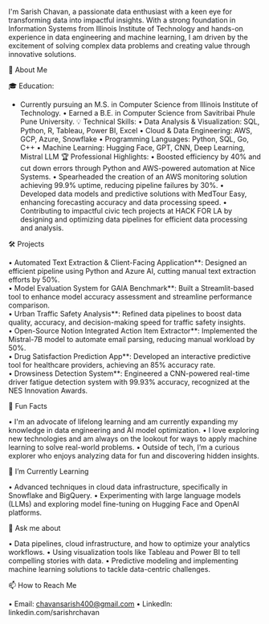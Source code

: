 I'm Sarish Chavan, a passionate data enthusiast with a keen eye for transforming data into impactful insights. With a strong foundation in Information Systems from Illinois Institute of Technology and hands-on experience in data engineering and machine learning, I am driven by the excitement of solving complex data problems and creating value through innovative solutions.

🚀 About Me

🎓 Education:
  - Currently pursuing an M.S. in Computer Science from Illinois Institute of Technology.
  • Earned a B.E. in Computer Science from Savitribai Phule Pune University.
💡 Technical Skills:
  • Data Analysis & Visualization: SQL, Python, R, Tableau, Power BI, Excel
  • Cloud & Data Engineering: AWS, GCP, Azure, Snowflake
  • Programming Languages: Python, SQL, Go, C++
  • Machine Learning: Hugging Face, GPT, CNN, Deep Learning, Mistral LLM
🏆 Professional Highlights:
  • Boosted efficiency by 40% and cut down errors through Python and AWS-powered automation at Nice Systems.
  • Spearheaded the creation of an AWS monitoring solution achieving 99.9% uptime, reducing pipeline failures by 30%.
  • Developed data models and predictive solutions with MedTour Easy, enhancing forecasting accuracy and data processing speed.
  • Contributing to impactful civic tech projects at HACK FOR LA by designing and optimizing data pipelines for efficient data processing and analysis. 

🛠 Projects

• Automated Text Extraction & Client-Facing Application**: Designed an efficient pipeline using Python and Azure AI, cutting manual text extraction efforts by 50%.  
• Model Evaluation System for GAIA Benchmark**: Built a Streamlit-based tool to enhance model accuracy assessment and streamline performance comparison.  
• Urban Traffic Safety Analysis**: Refined data pipelines to boost data quality, accuracy, and decision-making speed for traffic safety insights.  
• Open-Source Notion Integrated Action Item Extractor**: Implemented the Mistral-7B model to automate email parsing, reducing manual workload by 50%.  
• Drug Satisfaction Prediction App**: Developed an interactive predictive tool for healthcare providers, achieving an 85% accuracy rate.  
• Drowsiness Detection System**: Engineered a CNN-powered real-time driver fatigue detection system with 99.93% accuracy, recognized at the NES Innovation Awards.  

🤔 Fun Facts

• I'm an advocate of lifelong learning and am currently expanding my knowledge in data engineering and AI model optimization.
• I love exploring new technologies and am always on the lookout for ways to apply machine learning to solve real-world problems.
• Outside of tech, I’m a curious explorer who enjoys analyzing data for fun and discovering hidden insights.

🌱 I’m Currently Learning

• Advanced techniques in cloud data infrastructure, specifically in Snowflake and BigQuery.
• Experimenting with large language models (LLMs) and exploring model fine-tuning on Hugging Face and OpenAI platforms.

💬 Ask me about

• Data pipelines, cloud infrastructure, and how to optimize your analytics workflows.
• Using visualization tools like Tableau and Power BI to tell compelling stories with data.
• Predictive modeling and implementing machine learning solutions to tackle data-centric challenges.

📫 How to Reach Me

• Email: chavansarish400@gmail.com
• LinkedIn: linkedin.com/sarishrchavan
